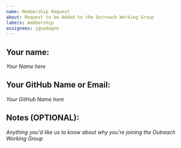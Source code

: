 ```yaml
---
name: Membership Request
about: Request to be Added to the Outreach Working Group
labels: membership
assignees: jguadagno
---
```


## Your name: 
_Your Name here_

## Your GitHub Name or Email: 
_Your GitHub Name here_

## Notes (OPTIONAL):
_Anything you'd like us to know about why you're joining the Outreach Working Group_
 

